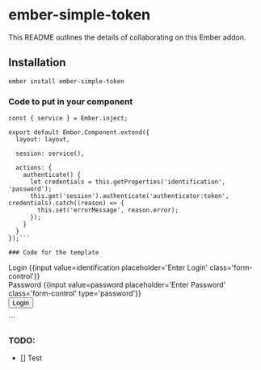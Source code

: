 # ember-simple-token

This README outlines the details of collaborating on this Ember addon.

## Installation

`ember install ember-simple-token`


### Code to put in your component

```
const { service } = Ember.inject;

export default Ember.Component.extend({
  layout: layout,

  session: service(),

  actions: {
    authenticate() {
      let credentials = this.getProperties('identification', 'password');
      this.get('session').authenticate('authenticator:token', credentials).catch((reason) => {
        this.set('errorMessage', reason.error);
      });
    }
  }
});```

### Code for the template

```
<form {{action 'authenticate' on='submit'}}>
  <div class="form-group">
    <label for="identification">Login</label>
    {{input value=identification placeholder='Enter Login' class='form-control'}}
  </div>
  <div class="form-group">
    <label for="password">Password</label>
    {{input value=password placeholder='Enter Password' class='form-control' type='password'}}
  </div>
  <button type="submit" class="btn btn-default">Login</button>
</form>
```

### TODO:
- [] Test
